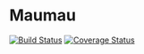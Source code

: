 # Maumau
[![Build Status](https://travis-ci.org/MaxHD00/Maumau.svg?branch=TUI)](https://travis-ci.org/MaxHD00/Maumau)
[![Coverage Status](https://coveralls.io/repos/github/MaxHD00/Maumau/badge.svg?branch=TUI)](https://coveralls.io/github/MaxHD00/Maumau?branch=TUI)
